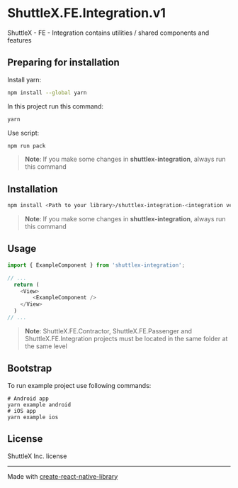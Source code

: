 # ShuttleX.FE.Integration.v1
ShuttleX - FE - Integration contains utilities / shared components and features

## Preparing for installation

Install yarn:

```sh
npm install --global yarn
```

In this project run this command:

```sh
yarn
```

Use script:

```sh
npm run pack
```

>**Note**: If you make some changes in **shuttlex-integration**, always run this command

## Installation

```sh
npm install <Path to your library>/shuttlex-integration-<integration version>.tgz
```

>**Note**: If you make some changes in **shuttlex-integration**, always run this command

## Usage

```js
import { ExampleComponent } from 'shuttlex-integration';

// ...
  return (
    <View>
        <ExampleComponent />
    </View>
  )
// ...
```

>**Note**: ShuttleX.FE.Contractor, ShuttleX.FE.Passenger and ShuttleX.FE.Integration projects must be located in the same folder at the same level

## Bootstrap

To run example project use following commands:

```
# Android app
yarn example android
# iOS app
yarn example ios
```

## License

ShuttleX Inc. license

---

Made with [create-react-native-library](https://github.com/callstack/react-native-builder-bob)
